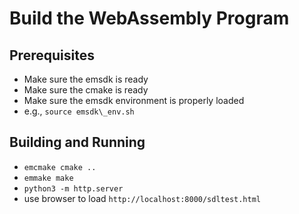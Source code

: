 # Build the WebAssembly Program

## Prerequisites

 * Make sure the emsdk is ready
 * Make sure the cmake is ready
 * Make sure the emsdk environment is properly loaded
  * e.g., ``source emsdk\_env.sh``

## Building and Running

 * ``emcmake cmake ..``
 * ``emmake make``
 * ``python3 -m http.server``
 * use browser to load ``http://localhost:8000/sdltest.html``

